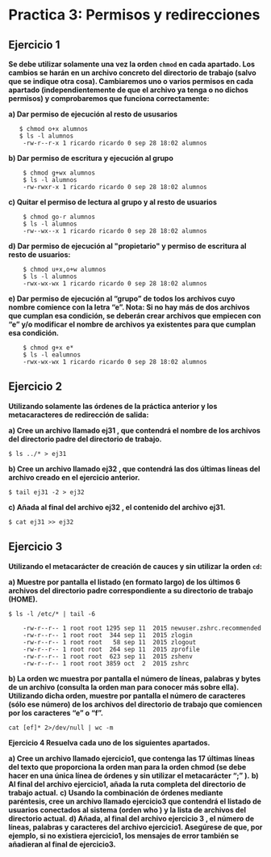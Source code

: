 # Practica 3: Permisos y redirecciones

## Ejercicio 1


**Se debe utilizar solamente una vez la orden `chmod` en cada apartado.  Los
cambios se harán en un archivo concreto del directorio de trabajo (salvo que se
indique otra cosa). Cambiaremos uno o varios permisos en cada apartado
(independientemente de que el archivo ya tenga o no dichos permisos) y
comprobaremos que funciona correctamente:**

**a) Dar permiso de ejecución al resto de ususarios**

```console
   $ chmod o+x alumnos 
   $ ls -l alumnos
    -rw-r--r-x 1 ricardo ricardo 0 sep 28 18:02 alumnos
```

**b) Dar permiso de escritura y ejecución al grupo**

```console
    $ chmod g+wx alumnos
    $ ls -l alumnos
    -rw-rwxr-x 1 ricardo ricardo 0 sep 28 18:02 alumnos
```

**c) Quitar el permiso de lectura al grupo y al resto de usuarios**


```console
    $ chmod go-r alumnos
    $ ls -l alumnos
    -rw--wx--x 1 ricardo ricardo 0 sep 28 18:02 alumnos
```

**d) Dar permiso de ejecución al "propietario" y permiso de escritura al resto de usuarios:**

```console
    $ chmod u+x,o+w alumnos
    $ ls -l alumnos
    -rwx-wx-wx 1 ricardo ricardo 0 sep 28 18:02 alumnos
```

**e) Dar permiso de ejecución al “grupo” de todos los archivos cuyo nombre comience con la letra “e”. Nota: Si
no hay más de dos archivos que cumplan esa condición, se deberán crear archivos que empiecen con “e”
y/o modificar el nombre de archivos ya existentes para que cumplan esa condición.**


```console
    $ chmod g+x e*
    $ ls -l ealumnos
    -rwx-wx-wx 1 ricardo ricardo 0 sep 28 18:02 alumnos
```


## Ejercicio 2


**Utilizando solamente las órdenes de la práctica anterior y los metacaracteres de redirección de
salida:**

**a) Cree un archivo llamado ej31 , que contendrá el nombre de los archivos del directorio padre del directorio
de trabajo.**

```console
$ ls ../* > ej31
```

**b) Cree un archivo llamado ej32 , que contendrá las dos últimas líneas del archivo creado en el ejercicio
anterior.**

```console
$ tail ej31 -2 > ej32
```

**c) Añada al final del archivo ej32 , el contenido del archivo ej31.**

```console
$ cat ej31 >> ej32
```


## Ejercicio 3

**Utilizando el metacarácter de creación de cauces y sin utilizar la orden `cd`:**

**a) Muestre por pantalla el listado (en formato largo) de los últimos 6 archivos del directorio padre
correspondiente a su directorio de trabajo (HOME).**

```console
$ ls -l /etc/* | tail -6

    -rw-r--r-- 1 root root 1295 sep 11  2015 newuser.zshrc.recommended
    -rw-r--r-- 1 root root  344 sep 11  2015 zlogin
    -rw-r--r-- 1 root root   58 sep 11  2015 zlogout
    -rw-r--r-- 1 root root  264 sep 11  2015 zprofile
    -rw-r--r-- 1 root root  623 sep 11  2015 zshenv
    -rw-r--r-- 1 root root 3859 oct  2  2015 zshrc
```

**b) La orden wc muestra por pantalla el número de líneas, palabras y bytes de un archivo (consulta la orden
man para conocer más sobre ella). Utilizando dicha orden, muestre por pantalla el número de caracteres
(sólo ese número) de los archivos del directorio de trabajo que comiencen por los caracteres “e” o “f”.**


```console
cat [ef]* 2>/dev/null | wc -m
```


**Ejercicio 4 Resuelva cada uno de los siguientes apartados.**

**a) Cree un archivo llamado ejercicio1, que contenga las 17 últimas líneas del texto que proporciona la
orden man para la orden chmod (se debe hacer en una única línea de órdenes y sin utilizar el metacarácter
“;” ).**
**b) Al final del archivo ejercicio1, añada la ruta completa del directorio de trabajo actual.**
**c) Usando la combinación de órdenes mediante paréntesis, cree un archivo llamado ejercicio3 que
contendrá el listado de usuarios conectados al sistema (orden who ) y la lista de archivos del directorio
actual.**
**d) Añada, al final del archivo ejercicio 3 , el número de líneas, palabras y caracteres del archivo
ejercicio1. Asegúrese de que, por ejemplo, si no existiera ejercicio1, los mensajes de error también
se añadieran al final de ejercicio3.**
